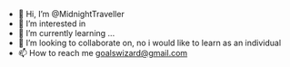 - 👋 Hi, I’m @MidnightTraveller 
- 👀 I’m interested in 
- 🌱 I’m currently learning ...
- 💞️ I’m looking to collaborate on, no i would like to learn as an individual
- 📫 How to reach me goalswizard@gmail.com

<!---
MidnightTraveller/MidnightTraveller is a ✨ special ✨ repository because its `README.md` (this file) appears on your GitHub profile.
You can click the Preview link to take a look at your changes.
--->
